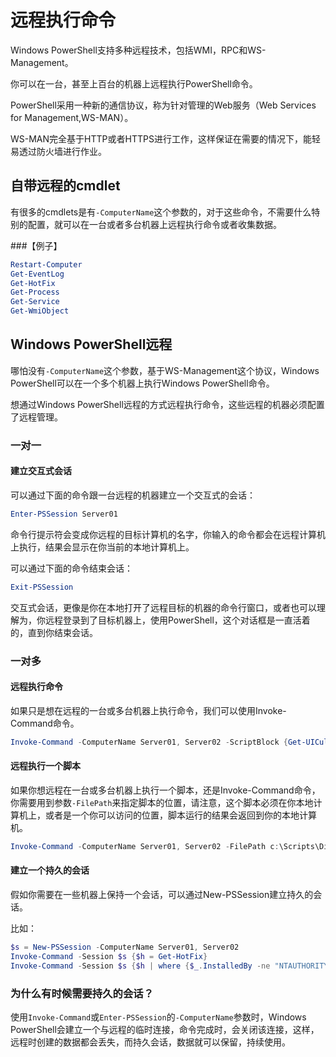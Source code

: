 # 远程执行命令

Windows PowerShell支持多种远程技术，包括WMI，RPC和WS-Management。

你可以在一台，甚至上百台的机器上远程执行PowerShell命令。

PowerShell采用一种新的通信协议，称为针对管理的Web服务（Web Services for Management,WS-MAN）。

WS-MAN完全基于HTTP或者HTTPS进行工作，这样保证在需要的情况下，能轻易透过防火墙进行作业。

## 自带远程的cmdlet

有很多的cmdlets是有`-ComputerName`这个参数的，对于这些命令，不需要什么特别的配置，就可以在一台或者多台机器上远程执行命令或者收集数据。

###【例子】

```powershell
Restart-Computer
Get-EventLog
Get-HotFix
Get-Process
Get-Service
Get-WmiObject
```

## Windows PowerShell远程

哪怕没有`-ComputerName`这个参数，基于WS-Management这个协议，Windows PowerShell可以在一个多个机器上执行Windows PowerShell命令。

想通过Windows PowerShell远程的方式远程执行命令，这些远程的机器必须配置了远程管理。

### 一对一

#### 建立交互式会话

可以通过下面的命令跟一台远程的机器建立一个交互式的会话：

```powershell
Enter-PSSession Server01
```

命令行提示符会变成你远程的目标计算机的名字，你输入的命令都会在远程计算机上执行，结果会显示在你当前的本地计算机上。

可以通过下面的命令结束会话：

```powershell
Exit-PSSession
```

交互式会话，更像是你在本地打开了远程目标的机器的命令行窗口，或者也可以理解为，你远程登录到了目标机器上，使用PowerShell，这个对话框是一直活着的，直到你结束会话。

### 一对多

#### 远程执行命令

如果只是想在远程的一台或多台机器上执行命令，我们可以使用Invoke-Command命令。

```powershell
Invoke-Command -ComputerName Server01, Server02 -ScriptBlock {Get-UICulture}
```


#### 远程执行一个脚本

如果你想远程在一台或多台机器上执行一个脚本，还是Invoke-Command命令，你需要用到参数`-FilePath`来指定脚本的位置，请注意，这个脚本必须在你本地计算机上，或者是一个你可以访问的位置，脚本运行的结果会返回到你的本地计算机。

```powershell
Invoke-Command -ComputerName Server01, Server02 -FilePath c:\Scripts\DiskCollect.ps1
```

#### 建立一个持久的会话

假如你需要在一些机器上保持一个会话，可以通过New-PSSession建立持久的会话。

比如：

```powershell
$s = New-PSSession -ComputerName Server01, Server02
Invoke-Command -Session $s {$h = Get-HotFix}
Invoke-Command -Session $s {$h | where {$_.InstalledBy -ne "NTAUTHORITY\SYSTEM"}}
```

### 为什么有时候需要持久的会话？

使用`Invoke-Command`或`Enter-PSSession`的`-ComputerName`参数时，Windows PowerShell会建立一个与远程的临时连接，命令完成时，会关闭该连接，这样，远程时创建的数据都会丢失，而持久会话，数据就可以保留，持续使用。
